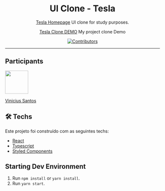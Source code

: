 <h1 align="center">
UI Clone - Tesla
</h1>

<p align="center"><a href="https://tesla.com">Tesla Homepage</a> UI clone for study purposes.</p>
<p align="center"><a href="https://tesla-fawn.vercel.app/">Tesla Clone DEMO</a> My project clone Demo</p>

<p align="center">
  <a href="https://github.com/Vinidevsantos/Tesla-UI-Clone/graphs/contributors">
    <img src="https://img.shields.io/github.com/Vinidevsantos/Tesla-UI-Clone?color=%236633cc&logoColor=%236633cc&style=flat" alt="Contributors">
  </a>
</p>

<hr>

## Participants

[<img src="https://avatars2.githubusercontent.com/u/62895999?s=460&u=651954fae6e2d9eccb2386892f6f324492393756&v=4" width="75px;"/>](https://github.com/Vinidevsantos)

[Vinicius Santos](https://github.com/Vinidevsantos)

## 🛠 Techs

Este projeto foi construído com as seguintes techs:

- [React](https://pt-br.reactjs.org/)
- [Typescript](https://www.typescriptlang.org/)
- [Styled Components](https://styled-components.com/)

## Starting Dev Environment

1. Run `npm install` or `yarn install`.<br />
2. Run `yarn start`.<br />
